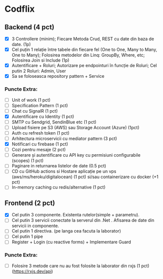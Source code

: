 # Codflix

## Backend (4 pct)

- [x] 3 Controllere (minim); Fiecare Metoda Crud, REST cu date din baza de date. (1p)
- [x] Cel puțin 1 relație între tabele din fiecare fel (One to One, Many to Many, One to Many); Folosirea metodelor din Linq: GroupBy, Where, etc; Folosirea Join si Include (1p)
- [x] Autentificare + Roluri; Autorizare pe endpointuri în funcție de Roluri; Cel putin 2 Roluri: Admin, User 
- [x] Sa se foloseasca repository pattern + Service 

### Puncte Extra:
- [ ] Unit of work (1 pct)
- [ ] Specification Pattern (1 pct)
- [ ] Chat cu SignalR (1 pct)
- [x] Autentificare cu Identity (1 pct)
- [ ] SMTP cu Sendgrid, SendinBlue etc (1 pct)
- [ ] Upload fisiere pe S3 (AWS) sau Storage Account (Azure) (1pct)
- [ ] Auth cu refresh token (1 pct)
- [ ] Arhitectura microservicii cu mediator pattern (3 pct)
- [x] Notificari cu firebase (1 pct)
- [ ] Cozi pentru mesaje (2 pct)
- [ ] Generare și autentificare cu API key cu permisiuni configurabile (scopes) (1 pct)
- [ ] Paginare in returnarea listelor de date (0.5 pct)
- [ ] CD cu GitHub actions si Hostare aplicație pe un vps (aws/ms/heroku/digitalocean) (1 pct) si/sau containerizare cu docker (+1 pct)
- [ ] In-memory caching cu redis/alternative (1 pct)

## Frontend (2 pct)

- [x] Cel putin 3 componente. Existenta rutelor(simple + parametru).
- [ ] Cel putin 3 servicii conectate la serverul din .Net . Afisarea de date din servicii in componente.
- [ ] Cel putin 1 directiva. (pe langa cea facuta la laborator)
- [ ] Cel putin 1 pipe
- [ ] Register + Login (cu reactive forms) + Implementare Guard

### Puncte Extra:
- [ ] Folosire 3 metode care nu au fost folosite la laborator din rxjs (1 pct) (https://rxjs.dev/api)
